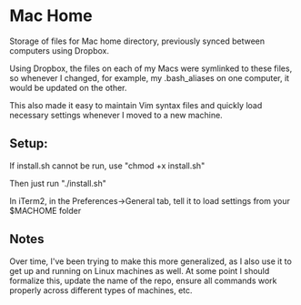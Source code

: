 # Mac Home

Storage of files for Mac home directory, previously synced between computers using Dropbox.

Using Dropbox, the files on each of my Macs were symlinked to these files, so whenever I changed, for example, my .bash_aliases on one computer, it would be updated on the other.

This also made it easy to maintain Vim syntax files and quickly load necessary settings whenever I moved to a new machine.

## Setup:

If install.sh cannot be run, use "chmod +x install.sh"

Then just run "./install.sh"

In iTerm2, in the Preferences->General tab, tell it to load settings from your $MACHOME folder

## Notes

Over time, I've been trying to make this more generalized, as I also use it to get up and running on Linux machines as well.
At some point I should formalize this, update the name of the repo, ensure all commands work properly across different types of machines, etc.
